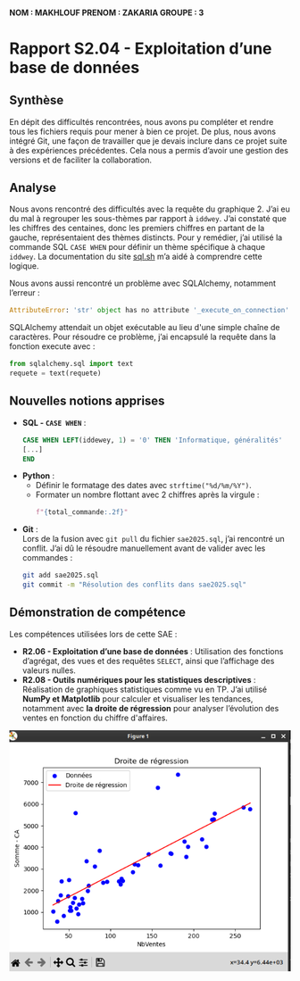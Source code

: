 #### NOM : MAKHLOUF  PRENOM : ZAKARIA     GROUPE : 3
# Rapport S2.04 - Exploitation d’une base de données

## Synthèse  
En dépit des difficultés rencontrées, nous avons pu compléter et rendre tous les fichiers requis pour mener à bien ce projet. De plus, nous avons intégré Git, une façon de travailler que je devais inclure dans ce projet suite à des expériences précédentes. Cela nous a permis d’avoir une gestion des versions et de faciliter la collaboration.  

## Analyse  
Nous avons rencontré des difficultés avec la requête du graphique 2. J’ai eu du mal à regrouper les sous-thèmes par rapport à `iddwey`. J’ai constaté que les chiffres des centaines, donc les premiers chiffres en partant de la gauche, représentaient des thèmes distincts. Pour y remédier, j’ai utilisé la commande SQL `CASE WHEN` pour définir un thème spécifique à chaque `iddwey`. La documentation du site [sql.sh](https://sql.sh/cours/case) m’a aidé à comprendre cette logique.  

Nous avons aussi rencontré un problème avec SQLAlchemy, notamment l’erreur :  
```python
AttributeError: 'str' object has no attribute '_execute_on_connection'
```
SQLAlchemy attendait un objet exécutable au lieu d'une simple chaîne de caractères. Pour résoudre ce problème, j’ai encapsulé la requête dans la fonction execute avec :  
```python
from sqlalchemy.sql import text  
requete = text(requete)  
```  

## Nouvelles notions apprises  

- **SQL - `CASE WHEN`** :  
  ```sql
  CASE WHEN LEFT(iddewey, 1) = '0' THEN 'Informatique, généralités'
  [...]  
  END
  ```  
- **Python** :  
  - Définir le formatage des dates avec `strftime("%d/%m/%Y")`.  
  - Formater un nombre flottant avec 2 chiffres après la virgule :  
    ```python
    f"{total_commande:.2f}"
    ```  
- **Git** :  
  Lors de la fusion avec `git pull` du fichier `sae2025.sql`, j’ai rencontré un conflit. J’ai dû le résoudre manuellement avant de valider avec les commandes :  
  ```bash
  git add sae2025.sql  
  git commit -m "Résolution des conflits dans sae2025.sql"
  ```  

## Démonstration de compétence  
Les compétences utilisées lors de cette SAE :  
- **R2.06 - Exploitation d’une base de données** : Utilisation des fonctions d’agrégat, des vues et des requêtes `SELECT`, ainsi que l’affichage des valeurs nulles.  
- **R2.08 - Outils numériques pour les statistiques descriptives** : Réalisation de graphiques statistiques comme vu en TP. J’ai utilisé **NumPy et Matplotlib** pour calculer et visualiser les tendances, notamment avec **la droite de régression** pour analyser l’évolution des ventes en fonction du chiffre d'affaires.

![](../Images/Graphique_stat.png)

